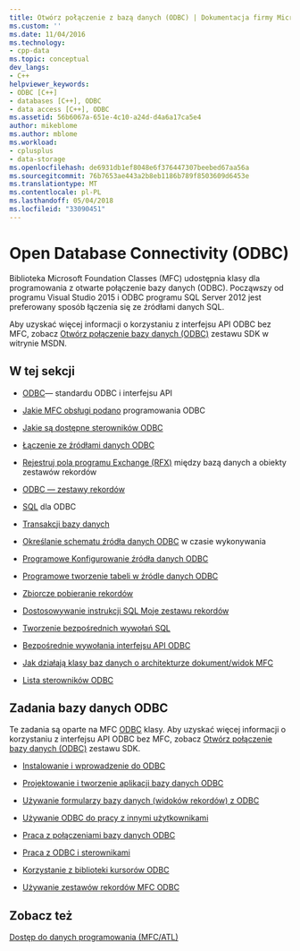 ```yaml
---
title: Otwórz połączenie z bazą danych (ODBC) | Dokumentacja firmy Microsoft
ms.custom: ''
ms.date: 11/04/2016
ms.technology:
- cpp-data
ms.topic: conceptual
dev_langs:
- C++
helpviewer_keywords:
- ODBC [C++]
- databases [C++], ODBC
- data access [C++], ODBC
ms.assetid: 56b6067a-651e-4c10-a24d-d4a6a17ca5e4
author: mikeblome
ms.author: mblome
ms.workload:
- cplusplus
- data-storage
ms.openlocfilehash: de6931db1ef8048e6f376447307beebed67aa56a
ms.sourcegitcommit: 76b7653ae443a2b8eb1186b789f8503609d6453e
ms.translationtype: MT
ms.contentlocale: pl-PL
ms.lasthandoff: 05/04/2018
ms.locfileid: "33090451"
---
```

# <a name="open-database-connectivity-odbc"></a>Open Database Connectivity (ODBC)
Biblioteka Microsoft Foundation Classes (MFC) udostępnia klasy dla programowania z otwarte połączenie bazy danych (ODBC). Począwszy od programu Visual Studio 2015 i ODBC programu SQL Server 2012 jest preferowany sposób łączenia się ze źródłami danych SQL.
  
 Aby uzyskać więcej informacji o korzystaniu z interfejsu API ODBC bez MFC, zobacz [Otwórz połączenie bazy danych (ODBC)](https://msdn.microsoft.com/en-us/library/ms710252.aspx) zestawu SDK w witrynie MSDN.  
  
  
## <a name="in-this-section"></a>W tej sekcji  
  
-   [ODBC](odbc-basics.md)— standardu ODBC i interfejsu API  
  
-   [Jakie MFC obsługi podano](odbc-and-mfc.md) programowania ODBC  
  
-   [Jakie są dostępne sterowników ODBC](odbc-driver-list.md)  
  
-   [Łączenie ze źródłami danych ODBC](data-source-managing-connections-odbc.md)  
  
-   [Rejestruj pola programu Exchange (RFX)](record-field-exchange-rfx.md) między bazą danych a obiekty zestawów rekordów  
  
-   [ODBC — zestawy rekordów](recordset-odbc.md)  
  
-   [SQL](sql.md) dla ODBC  
  
-   [Transakcji bazy danych](transaction-odbc.md)  
  
-   [Określanie schematu źródła danych ODBC](data-source-determining-the-schema-of-the-data-source-odbc.md) w czasie wykonywania  
  
-   [Programowe Konfigurowanie źródła danych ODBC](data-source-programmatically-configuring-an-odbc-data-source.md)  
  
-   [Programowe tworzenie tabeli w źródle danych ODBC](data-source-programmatically-creating-a-table-in-an-odbc-data-source.md)  
  
-   [Zbiorcze pobieranie rekordów](recordset-fetching-records-in-bulk-odbc.md)  
  
-   [Dostosowywanie instrukcji SQL Moje zestawu rekordów](sql-customizing-your-recordsets-sql-statement-odbc.md)  
  
-   [Tworzenie bezpośrednich wywołań SQL](sql-making-direct-sql-calls-odbc.md)  
  
-   [Bezpośrednie wywołania interfejsu API ODBC](odbc-calling-odbc-api-functions-directly.md)  
  
-   [Jak działają klasy baz danych o architekturze dokument/widok MFC](working-with-documents-and-views.md)  
  
-   [Lista sterowników ODBC](odbc-driver-list.md)  
  
## <a name="odbc-database-tasks"></a>Zadania bazy danych ODBC  
 Te zadania są oparte na MFC [ODBC](odbc-basics.md) klasy. Aby uzyskać więcej informacji o korzystaniu z interfejsu API ODBC bez MFC, zobacz [Otwórz połączenie bazy danych (ODBC)](https://msdn.microsoft.com/en-us/library/ms710252.aspx) zestawu SDK.  
  
-   [Instalowanie i wprowadzenie do ODBC](installing-and-getting-started-with-odbc.md)  
  
-   [Projektowanie i tworzenie aplikacji bazy danych ODBC](design-and-create-an-odbc-database-application.md)  
  
-   [Używanie formularzy bazy danych (widoków rekordów) z ODBC](use-database-forms-record-views-with-odbc.md)  
  
-   [Używanie ODBC do pracy z innymi użytkownikami](use-odbc-to-work-with-other-users.md)  
  
-   [Praca z połączeniami bazy danych ODBC](work-with-odbc-database-connections.md)  
  
-   [Praca z ODBC i sterownikami](work-with-odbc-and-drivers.md)  
  
-   [Korzystanie z biblioteki kursorów ODBC](use-the-odbc-cursor-library.md)  
  
-   [Używanie zestawów rekordów MFC ODBC](use-mfc-odbc-recordsets.md)  
  
## <a name="see-also"></a>Zobacz też  
 [Dostęp do danych programowania (MFC/ATL)](../../data/data-access-programming-mfc-atl.md)